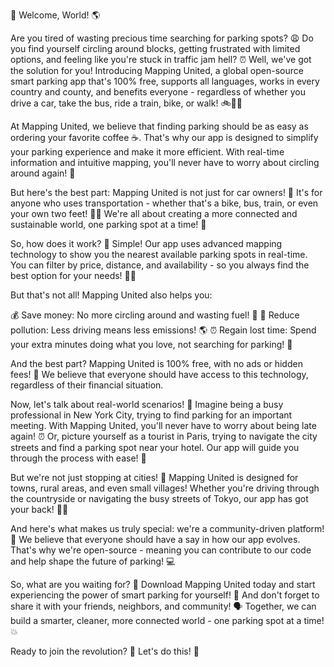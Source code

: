 🚀 Welcome, World! 🌎

Are you tired of wasting precious time searching for parking spots? 😩 Do you find yourself circling around blocks, getting frustrated with limited options, and feeling like you're stuck in traffic jam hell? ⏰ Well, we've got the solution for you! Introducing Mapping United, a global open-source smart parking app that's 100% free, supports all languages, works in every country and county, and benefits everyone - regardless of whether you drive a car, take the bus, ride a train, bike, or walk! 🚲🚌🚂

At Mapping United, we believe that finding parking should be as easy as ordering your favorite coffee ☕️. That's why our app is designed to simplify your parking experience and make it more efficient. With real-time information and intuitive mapping, you'll never have to worry about circling around again! 📍

But here's the best part: Mapping United is not just for car owners! 🚗 It's for anyone who uses transportation - whether that's a bike, bus, train, or even your own two feet! 👣💨 We're all about creating a more connected and sustainable world, one parking spot at a time! 🌟

So, how does it work? 🔧 Simple! Our app uses advanced mapping technology to show you the nearest available parking spots in real-time. You can filter by price, distance, and availability - so you always find the best option for your needs! 💸📍

But that's not all! Mapping United also helps you:

💰 Save money: No more circling around and wasting fuel! 🚗
🌟 Reduce pollution: Less driving means less emissions! 🌎
⏰ Regain lost time: Spend your extra minutes doing what you love, not searching for parking! 📸

And the best part? Mapping United is 100% free, with no ads or hidden fees! 💸 We believe that everyone should have access to this technology, regardless of their financial situation.

Now, let's talk about real-world scenarios! 🌆 Imagine being a busy professional in New York City, trying to find parking for an important meeting. With Mapping United, you'll never have to worry about being late again! ⏰ Or, picture yourself as a tourist in Paris, trying to navigate the city streets and find a parking spot near your hotel. Our app will guide you through the process with ease! 🗼️

But we're not just stopping at cities! 🌳 Mapping United is designed for towns, rural areas, and even small villages! Whether you're driving through the countryside or navigating the busy streets of Tokyo, our app has got your back! 🚗📍

And here's what makes us truly special: we're a community-driven platform! 👫 We believe that everyone should have a say in how our app evolves. That's why we're open-source - meaning you can contribute to our code and help shape the future of parking! 💻

So, what are you waiting for? 🤔 Download Mapping United today and start experiencing the power of smart parking for yourself! 📲 And don't forget to share it with your friends, neighbors, and community! 🗣️ Together, we can build a smarter, cleaner, more connected world - one parking spot at a time! 💥

Ready to join the revolution? 🔴 Let's do this! 👊